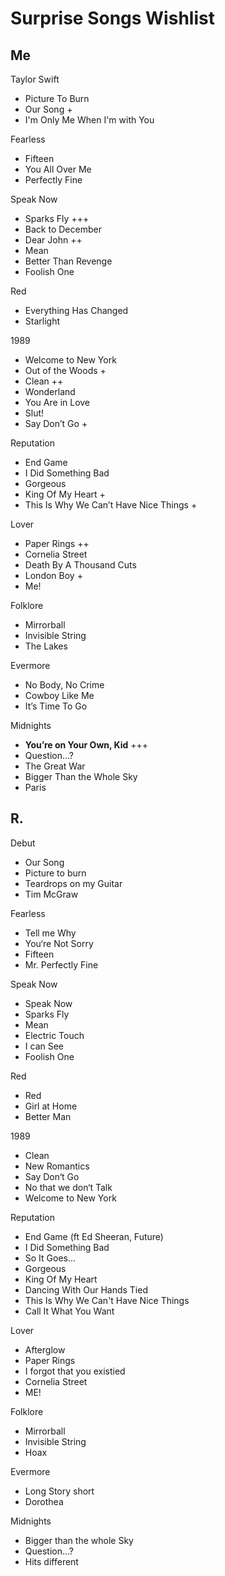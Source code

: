 # Surprise Songs Wishlist

## Me

Taylor Swift

- Picture To Burn
- Our Song +
- I'm Only Me When I'm with You

Fearless

- Fifteen
- You All Over Me
- Perfectly Fine

Speak Now

- Sparks Fly +++
- Back to December
- Dear John ++
- Mean
- Better Than Revenge
- Foolish One

Red

- Everything Has Changed
- Starlight

1989

- Welcome to New York
- Out of the Woods +
- Clean ++
- Wonderland
- You Are in Love
- Slut!
- Say Don’t Go +

Reputation

- End Game
- I Did Something Bad
- Gorgeous
- King Of My Heart +
- This Is Why We Can’t Have Nice Things +

Lover

- Paper Rings ++
- Cornelia Street
- Death By A Thousand Cuts
- London Boy +
- Me!

Folklore

- Mirrorball
- Invisible String
- The Lakes

Evermore

- No Body, No Crime
- Cowboy Like Me
- It’s Time To Go

Midnights

- **You’re on Your Own, Kid** +++
- Question…?
- The Great War
- Bigger Than the Whole Sky
- Paris

## R.

Debut

- Our Song
- Picture to burn
- Teardrops on my Guitar
- Tim McGraw

Fearless

- Tell me Why
- You‘re Not Sorry
- Fifteen
- Mr. Perfectly Fine

Speak Now

- Speak Now
- Sparks Fly
- Mean
- Electric Touch
- I can See
- Foolish One

Red

- Red
- Girl at Home
- Better Man

1989

- Clean
- New Romantics
- Say Don‘t Go
- No that we don‘t Talk
- Welcome to New York

Reputation

- End Game (ft Ed Sheeran, Future)
- I Did Something Bad
- So It Goes...
- Gorgeous
- King Of My Heart
- Dancing With Our Hands Tied
- This Is Why We Can't Have Nice Things
- Call It What You Want

Lover

- Afterglow
- Paper Rings
- I forgot that you existied
- Cornelia Street
- ME!


Folklore

- Mirrorball
- Invisible String
- Hoax

Evermore

- Long Story short
- Dorothea

Midnights

- Bigger than the whole Sky
- Question…?
- Hits different
